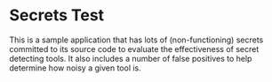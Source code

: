 # Secrets Test

This is a sample application that has lots of (non-functioning) secrets committed to its source code to evaluate the effectiveness of secret detecting tools. It also includes a number of false positives to help determine how noisy a given tool is.
